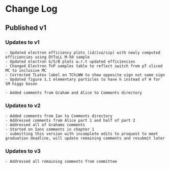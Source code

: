 
# Change Log 

## Published v1
 

### Updates to v1
	- Updated electron efficiency plots (id/iso/sip) with newly computed efficiencies using DYToLL M-50 sample 
	- Updated electron G/S/B plots w.r.t updated efficiencies
	- Changed Electron TnP samples table to reflect switch from pT sliced MC to inclusive MC 
	- Corrected TLatex label on TChiWW to show opposite sign not same sign
	- Updated figure 1.1 elementary particles to have h instead of H for SM higgs boson
	
	- Added comments from Graham and Alice to Comments directory
	
### Updates to v2

	- Added comments from Ian to Comments directory
	- Addressed comments from Alice part 1 and half of part 2
	- Addressed all of Grahams comments
	- Started on Ians comments in chapter 1
	- submitting this version with incomplete edits to proquest to meet graduation deadline, will update remaining comments and resubmit later
	
### Updates to v3
	
	- Addressed all remaining comments from committee
